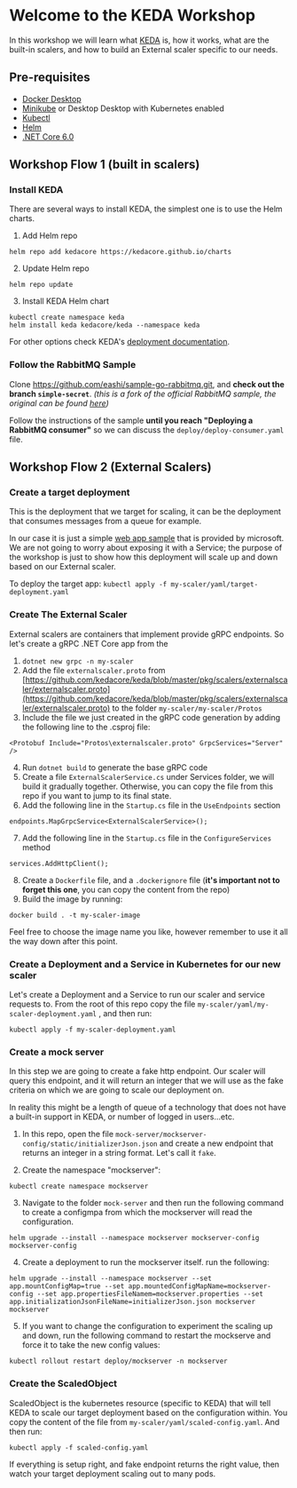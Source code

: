 # Welcome to the KEDA Workshop

In this workshop we will learn what [KEDA](https://github/kedacore/keda) is, how it works, what are the built-in scalers, and how to build an External scaler specific to our needs.

## Pre-requisites
- [Docker Desktop](https://docs.docker.com/get-docker/)
- [Minikube](https://kubernetes.io/docs/tasks/tools/install-minikube/) or Desktop Desktop with Kubernetes enabled 
- [Kubectl](https://kubernetes.io/docs/tasks/tools/install-kubectl/) 
- [Helm](https://helm.sh/docs/intro/install/)
- [.NET Core 6.0](https://dotnet.microsoft.com/download/dotnet-core) 

## Workshop Flow 1 (built in scalers)

### Install KEDA
There are several ways to install KEDA, the simplest one is to use the Helm charts.


1. Add Helm repo

`helm repo add kedacore https://kedacore.github.io/charts`

2. Update Helm repo

`helm repo update`

3. Install KEDA Helm chart

```
kubectl create namespace keda
helm install keda kedacore/keda --namespace keda
```
For other options check KEDA's [deployment documentation](https://keda.sh/docs/1.4/deploy/).

### Follow the RabbitMQ Sample

Clone https://github.com/eashi/sample-go-rabbitmq.git, and **check out the branch `simple-secret`**. *(this is a fork of the official RabbitMQ sample, the original can be found [here](https://github.com/kedacore/sample-go-rabbitmq))*

Follow the instructions of the sample **until you reach "Deploying a RabbitMQ consumer"** so we can discuss the `deploy/deploy-consumer.yaml` file.

## Workshop Flow 2 (External Scalers)

### Create a target deployment
This is the deployment that we target for scaling, it can be the deployment that consumes messages from a queue for example. 

In our case it is just a simple [web app sample](https://hub.docker.com/r/microsoft/aci-helloworld) that is provided by microsoft. We are not going to worry about exposing it with a Service; the purpose of the workshop is just to show how this deployment will scale up and down based on our External scaler.

To deploy the target app:
`kubectl apply -f my-scaler/yaml/target-deployment.yaml`

### Create The External Scaler

External scalers are containers that implement provide gRPC endpoints. So let's create a gRPC .NET Core app from the 

1. `dotnet new grpc -n my-scaler`
2. Add the file `externalscaler.proto` from [https://github.com/kedacore/keda/blob/master/pkg/scalers/externalscaler/externalscaler.proto](https://github.com/kedacore/keda/blob/master/pkg/scalers/externalscaler/externalscaler.proto) to the folder `my-scaler/my-scaler/Protos`
3. Include the file we just created in the gRPC code generation by adding the following line to the .csproj file: 
```
<Protobuf Include="Protos\externalscaler.proto" GrpcServices="Server" />
```
4. Run `dotnet build` to generate the base gRPC code
5. Create a file `ExternalScalerService.cs` under Services folder, we will build it gradually together. Otherwise, you can copy the file from this repo if you want to jump to its final state. 
6. Add the following line in the `Startup.cs` file in the `UseEndpoints` section
```
endpoints.MapGrpcService<ExternalScalerService>();
```
7. Add the following line in the `Startup.cs` file in the `ConfigureServices` method
```
services.AddHttpClient();
```
8. Create a `Dockerfile` file, and a `.dockerignore` file (**it's important not to forget this one**, you can copy the content from the repo)
9. Build the image by running:
```
docker build . -t my-scaler-image
``` 
Feel free to choose the image name you like, however remember to use it all the way down after this point.

### Create a Deployment and a Service in Kubernetes for our new scaler
Let's create a Deployment and a Service to run our scaler and service requests to. From the root of this repo copy the file `my-scaler/yaml/my-scaler-deployment.yaml`
, and then run:
```
kubectl apply -f my-scaler-deployment.yaml
```

### Create a mock server
In this step we are going to create a fake http endpoint. Our scaler will query this endpoint, and it will return an integer that we will use as the fake criteria on which we are going to scale our deployment on.

In reality this might be a length of queue of a technology that does not have a built-in support in KEDA, or number of logged in users...etc.

1. In this repo, open the file `mock-server/mockserver-config/static/initializerJson.json` and create a new endpoint that returns an integer in a string format. Let's call it `fake`.

2. Create the namespace "mockserver":
```
kubectl create namespace mockserver
```

3. Navigate to the folder `mock-server` and then run the following command to create a configmpa from which the mockserver will read the configuration. 
```
helm upgrade --install --namespace mockserver mockserver-config mockserver-config
```

4. Create a deployment to run the mockserver itself. run the following:
```
helm upgrade --install --namespace mockserver --set app.mountConfigMap=true --set app.mountedConfigMapName=mockserver-config --set app.propertiesFileNamem=mockserver.properties --set app.initializationJsonFileName=initializerJson.json mockserver mockserver
```
5. If you want to change the configuration to experiment the scaling up and down, run the following command to restart the mockserve and force it to take the new config values:
```
kubectl rollout restart deploy/mockserver -n mockserver
```

### Create the ScaledObject
ScaledObject is the kubernetes resource (specific to KEDA) that will tell KEDA to scale our target deployment based on the configuration within. You copy the content of the file from `my-scaler/yaml/scaled-config.yaml`. And then run:

```
kubectl apply -f scaled-config.yaml 
```

If everything is setup right, and fake endpoint returns the right value, then watch your target deployment scaling out to many pods.
